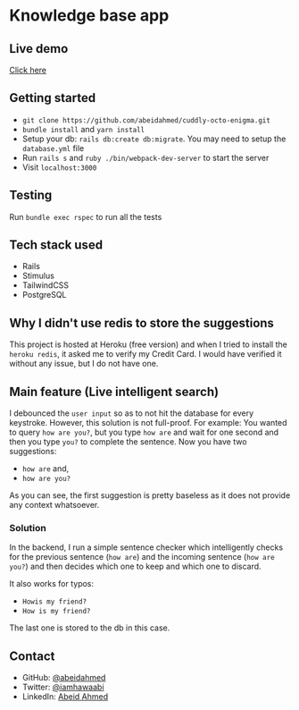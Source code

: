 # Knowledge base app

## Live demo

[Click here](https://live-knowledge.herokuapp.com/)

## Getting started

- `git clone https://github.com/abeidahmed/cuddly-octo-enigma.git`
- `bundle install` and `yarn install`
- Setup your db: `rails db:create db:migrate`. You may need to setup the `database.yml` file
- Run `rails s` and `ruby ./bin/webpack-dev-server` to start the server
- Visit `localhost:3000`

## Testing

Run `bundle exec rspec` to run all the tests

## Tech stack used

- Rails
- Stimulus
- TailwindCSS
- PostgreSQL

## Why I didn't use redis to store the suggestions

This project is hosted at Heroku (free version) and when I tried to install
the `heroku redis`, it asked me to verify my Credit Card. I would have
verified it without any issue, but I do not have one.

## Main feature (Live intelligent search)

I debounced the `user input` so as to not hit the database for every
keystroke. However, this solution is not full-proof. For example: You wanted to
query `how are you?`, but you type `how are` and wait for one second and then
you type `you?` to complete the sentence. Now you have two suggestions:

- `how are` and,
- `how are you?`

As you can see, the first suggestion is pretty baseless as it does not provide
any context whatsoever.

### Solution

In the backend, I run a simple sentence checker which intelligently checks
for the previous sentence (`how are`) and the incoming sentence (`how are you?`)
and then decides which one to keep and which one to discard.

It also works for typos:

- `Howis my friend?`
- `How is my friend?`

The last one is stored to the db in this case.

## Contact

- GitHub: [@abeidahmed](https://github.com/abeidahmed)
- Twitter: [@iamhawaabi](https://twitter.com/iamhawaabi)
- LinkedIn: [Abeid Ahmed](https://www.linkedin.com/in/abeidahmed/)
